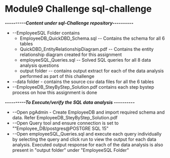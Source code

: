 # Module9 Challenge sql-challenge <br>
*************----------Content under sql-Challenge repository----------*************<br>
* --EmployeeSQL Folder contains
    * EmployeeDB_QuickDBD_Schema.sql -- Contains the schema for all 6 tables
    * QuickDBD_EntityRelationshipDiagram.pdf -- Contains the entity relationship diagram created for this assignment
    * employeeSQL_Queries.sql -- Solved SQL queries for all 8 data analysis questions
    * output folder -- contains output extract for each of the data analysis performed as part of this challenge
* --data folder - contains the source csv data files for all the 6 tables
* --EmployeeDB_SteyByStep_Solution.pdf contains each step bystep process on how this assignment is done

*************----------To Execute/verify the SQL data analysis  ----------*************<br>

* --Open pgAdmin - Create EmployeeDB and import required schema and data. Refer EmployeeDB_SteyByStep_Solution.pdf
* --Open Query tool and ensure connection is set to "“Employee_DB/postgres@POSTGRE SQL 15"
* --Open employeeSQL_Queries.sql and execute each query individually by selecting the query and click run to view the output for each data analysis.  Executed output response for each of the data analysis is also present in "output folder" under "EmployeeSQL Folder"
